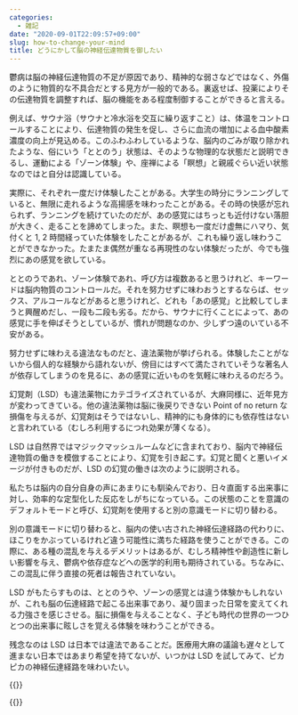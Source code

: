 ```yaml
---
categories:
  - 雑記
date: "2020-09-01T22:09:57+09:00"
slug: how-to-change-your-mind
title: どうにかして脳の神経伝達物質を御したい
---
```


鬱病は脳の神経伝達物質の不足が原因であり、精神的な弱さなどではなく、外傷のように物質的な不具合だとする見方が一般的である。裏返せば、投薬によりその伝達物質を調整すれば、脳の機能をある程度制御することができると言える。

例えば、サウナ浴（サウナと冷水浴を交互に繰り返すこと）は、体温をコントロールすることにより、伝達物質の発生を促し、さらに血流の増加による血中酸素濃度の向上が見込める。このふわふわしているような、脳内のごみが取り除かれたような、俗にいう「ととのう」状態は、そのような物理的な状態だと説明できるし、運動による「ゾーン体験」や、座禅による「瞑想」と親戚ぐらい近い状態なのではと自分は認識している。

実際に、それぞれ一度だけ体験したことがある。大学生の時分にランニングしていると、無限に走れるような高揚感を味わったことがある。その時の快感が忘れられず、ランニングを続けていたのだが、あの感覚にはちっとも近付けない落胆が大きく、走ることを諦めてしまった。また、瞑想も一度だけ虚無にハマり、気付くと 1, 2 時間経っていた体験をしたことがあるが、これも繰り返し味わうことができなかった。たまたま偶然が重なる再現性のない体験だったが、今でも強烈にあの感覚を欲している。

ととのうであれ、ゾーン体験であれ、呼び方は複数あると思うけれど、キーワードは脳内物質のコントロールだ。それを努力せずに味わおうとするならば、セックス、アルコールなどがあると思うけれど、どれも「あの感覚」と比較してしまうと興醒めだし、一段も二段も劣る。だから、サウナに行くことによって、あの感覚に手を伸ばそうとしているが、慣れが問題なのか、少しずつ遠のいている不安がある。

努力せずに味わえる違法なものだと、違法薬物が挙げられる。体験したことがないから個人的な経験から語れないが、傍目にはすべて満たされていそうな著名人が依存してしまうのを見るに、あの感覚に近いものを気軽に味わえるのだろう。

幻覚剤（LSD）も違法薬物にカテゴライズされているが、大麻同様に、近年見方が変わってきている。他の違法薬物は脳に後戻りできない Point of no return な損傷を与えるが、幻覚剤はそうではないし、精神的にも身体的にも依存性はないと言われている（むしろ利用するにつれ効果が薄くなる）。

LSD は自然界ではマジックマッシュルームなどに含まれており、脳内で神経伝達物質の働きを模倣することにより、幻覚を引き起こす。幻覚と聞くと悪いイメージが付きものだが、LSD の幻覚の働きは次のように説明される。

私たちは脳内の自分自身の声にあまりにも馴染んでおり、日々直面する出来事に対し、効率的な定型化した反応をしがちになっている。この状態のことを意識のデフォルトモードと呼び、幻覚剤を使用すると別の意識モードに切り替わる。

別の意識モードに切り替わると、脳内の使い古された神経伝達経路の代わりに、ほこりをかぶっているけれど違う可能性に満ちた経路を使うことができる。この際に、ある種の混乱を与えるデメリットはあるが、むしろ精神性や創造性に新しい影響を与え、鬱病や依存症などへの医学的利用も期待されている。ちなみに、この混乱に伴う直接の死者は報告されていない。

LSD がもたらすものは、ととのうや、ゾーンの感覚とは違う体験かもしれないが、これも脳の伝達経路で起こる出来事であり、凝り固まった日常を変えてくれる力強さを感じさせる。脳に損傷を与えることなく、子ども時代の世界の一つひとつの出来事に眩しさを覚える体験を味わうことができる。

残念なのは LSD は日本では違法であることだ。医療用大麻の議論も遅々として進まない日本ではあまり希望を持てないが、いつかは LSD を試してみて、ピカピカの神経伝達経路を味わいたい。

{{<amazon id="4750516376" title="幻覚剤は役に立つのか" src="https://images-na.ssl-images-amazon.com/images/I/51WdhZonFaL._SX338_BO1,204,203,200_.jpg">}}

{{<amazon id="4863134703" title="マリファナ 世界の大麻最新事情" src="https://images-na.ssl-images-amazon.com/images/I/51G7gv3RLXL._SX342_BO1,204,203,200_.jpg">}}
